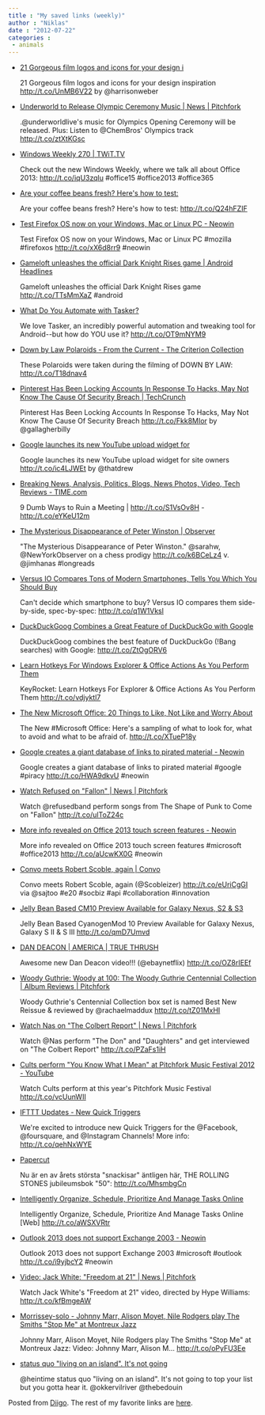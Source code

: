 ```yaml
---
title : "My saved links (weekly)"
author : "Niklas"
date : "2012-07-22"
categories : 
 - animals
---
```


- [21 Gorgeous film logos and icons for your design i](http://t.co/UnMB6V22)
    
    21 Gorgeous film logos and icons for your design inspiration http://t.co/UnMB6V22 by @harrisonweber
    
- [Underworld to Release Olympic Ceremony Music | News | Pitchfork](http://www.pitchfork.com/news/47219-underworld-to-release-olympic-ceremony-music/)
    
    .@underworldlive's music for Olympics Opening Ceremony will be released. Plus: Listen to @ChemBros' Olympics track http://t.co/ztXtKGsc
    
- [Windows Weekly 270 | TWiT.TV](http://twit.tv/show/windows-weekly/270)
    
    Check out the new Windows Weekly, where we talk all about Office 2013: http://t.co/iqU3zqlu #office15 #office2013 #office365
    
    
- [Are your coffee beans fresh? Here's how to test:](http://lifehacker.com/5927725/test-if-your-coffee-beans-are-fresh-with-a-ziplock-bag?utm_campaign=socialflow_lifehacker_twitter&utm_source=lifehacker_twitter&utm_medium=socialflow)
    
    Are your coffee beans fresh? Here's how to test: http://t.co/Q24hFZIF
    
- [Test Firefox OS now on your Windows, Mac or Linux PC - Neowin](http://www.neowin.net/news/test-firefox-os-now-on-your-windows-mac-or-linux-pc?utm_source=twitterfeed&utm_medium=twitter)
    
    Test Firefox OS now on your Windows, Mac or Linux PC #mozilla #firefoxos http://t.co/xX6d8rr9 #neowin
    
    
- [Gameloft unleashes the official Dark Knight Rises game | Android Headlines](http://androidheadlines.com/2012/07/gameloft-unleashes-the-official-dark-knight-rises-game.html)
    
    Gameloft unleashes the official Dark Knight Rises game http://t.co/TTsMmXaZ #android
    
    
- [What Do You Automate with Tasker?](http://lifehacker.com/5927575/what-do-you-automate-with-tasker?utm_campaign=socialflow_lifehacker_twitter&utm_source=lifehacker_twitter&utm_medium=socialflow)
    
    We love Tasker, an incredibly powerful automation and tweaking tool for Android--but how do YOU use it? http://t.co/OT9mNYM9
    
- [Down by Law Polaroids - From the Current - The Criterion Collection](http://www.criterion.com/current/posts/2382-down-by-law-polaroids)
    
    These Polaroids were taken during the filming of DOWN BY LAW: http://t.co/T18dnav4
    
- [Pinterest Has Been Locking Accounts In Response To Hacks, May Not Know The Cause Of Security Breach | TechCrunch](http://techcrunch.com/2012/07/19/pinterest-has-been-locking-accounts-in-response-to-hacks-may-not-know-the-cause-of-security-breach/)
    
    Pinterest Has Been Locking Accounts In Response To Hacks, May Not Know The Cause Of Security Breach http://t.co/Fkk8MIor by @gallagherbilly
    
- [Google launches its new YouTube upload widget for](http://t.co/ic4LJWEt)
    
    Google launches its new YouTube upload widget for site owners http://t.co/ic4LJWEt by @thatdrew
    
- [Breaking News, Analysis, Politics, Blogs, News Photos, Video, Tech Reviews - TIME.com](http://www.time.com/time/)
    
    9 Dumb Ways to Ruin a Meeting | http://t.co/S1VsOv8H - http://t.co/eYKeU12m
    
- [The Mysterious Disappearance of Peter Winston | Observer](http://observer.com/2012/07/the-mysterious-disappearance-of-peter-winston/?show=all&utm_source=buffer&buffer_share=85acc)
    
    "The Mysterious Disappearance of Peter Winston." @sarahw, @NewYorkObserver on a chess prodigy http://t.co/k6BCeLz4 v. @jimhanas #longreads
    
    
- [Versus IO Compares Tons of Modern Smartphones, Tells You Which You Should Buy](http://lifehacker.com/5927355/versus-io-compares-tons-of-modern-smartphones-tells-you-which-you-should-buy?utm_campaign=socialflow_lifehacker_twitter&utm_source=lifehacker_twitter&utm_medium=socialflow)
    
    Can't decide which smartphone to buy? Versus IO compares them side-by-side, spec-by-spec: http://t.co/q1W1Vksl
    
- [DuckDuckGoog Combines a Great Feature of DuckDuckGo with Google](http://lifehacker.com/5927309/duckduckgoog-combines-the-best-feature-of-duckduckgo-with-google?utm_campaign=socialflow_lifehacker_twitter&utm_source=lifehacker_twitter&utm_medium=socialflow)
    
    DuckDuckGoog combines the best feature of DuckDuckGo (!Bang searches) with Google: http://t.co/ZtOgORV6
    
- [Learn Hotkeys For Windows Explorer & Office Actions As You Perform Them](http://www.addictivetips.com/windows-tips/learn-hotkeys-for-explorer-office-actions-as-you-perform-them-keyrocket/?utm_source=feedburner&utm_medium=twitter&utm_campaign=Feed%3A+Addictivetips+%28AddictiveTips%29)
    
    KeyRocket: Learn Hotkeys For Explorer & Office Actions As You Perform Them http://t.co/vdjyktl7
    
- [The New Microsoft Office: 20 Things to Like, Not Like and Worry About](http://www.readwriteweb.com/enterprise/2012/07/the-new-microsoft-office-20-things-to-like-not-like-and-worry-about.php)
    
    The New #Microsoft Office: Here's a sampling of what to look for, what to avoid and what to be afraid of. http://t.co/XTueP18y
    
    
- [Google creates a giant database of links to pirated material - Neowin](http://www.neowin.net/news/google-creates-a-giant-database-of-links-to-pirated-material?utm_source=twitterfeed&utm_medium=twitter)
    
    Google creates a giant database of links to pirated material #google #piracy http://t.co/HWA9dkvU #neowin
    
    
- [Watch Refused on "Fallon" | News | Pitchfork](http://pitchfork.com/news/47203-watch-refused-on-fallon/)
    
    Watch @refusedband perform songs from The Shape of Punk to Come on "Fallon" http://t.co/ulToZ24c
    
- [More info revealed on Office 2013 touch screen features - Neowin](http://www.neowin.net/news/more-info-revealed-on-office-2013-touch-screen-features?utm_source=twitterfeed&utm_medium=twitter)
    
    More info revealed on Office 2013 touch screen features #microsoft #office2013 http://t.co/aUcwKX0G #neowin
    
    
- [Convo meets Robert Scoble, again | Convo](http://blog.convo.com/2012/07/18/another-great-interview-with-robert-scoble/)
    
    Convo meets Robert Scoble, again (@Scobleizer) http://t.co/eUriCgGI via @sajtoo #e20 #socbiz #api #collaboration #innovation
    
    
- [Jelly Bean Based CM10 Preview Available for Galaxy Nexus, S2 & S3](http://www.addictivetips.com/android/cm10-preview-android-4-1-1-jelly-bean-for-galaxy-nexus-s2-s3/?utm_source=feedburner&utm_medium=twitter&utm_campaign=Feed%3A+Addictivetips+%28AddictiveTips%29)
    
    Jelly Bean Based CyanogenMod 10 Preview Available for Galaxy Nexus, Galaxy S II & S III http://t.co/qmD7Umvd
    
- [DAN DEACON | AMERICA | TRUE THRUSH](http://dandeacon.com)
    
    Awesome new Dan Deacon video!!! (@ebaynetflix) http://t.co/OZ8rIEEf
    
- [Woody Guthrie: Woody at 100: The Woody Guthrie Centennial Collection | Album Reviews | Pitchfork](http://pitchfork.com/reviews/albums/16812-woody-at-100-the-woody-guthrie-centennial-collection/)
    
    Woody Guthrie's Centennial Collection box set is named Best New Reissue & reviewed by @rachaelmaddux http://t.co/tZ01MxHI
    
- [Watch Nas on "The Colbert Report" | News | Pitchfork](http://www.pitchfork.com/news/47197-watch-nas-on-the-colbert-report/)
    
    Watch @Nas perform "The Don" and "Daughters" and get interviewed on "The Colbert Report" http://t.co/PZaFs1iH
    
- [Cults perform "You Know What I Mean" at Pitchfork Music Festival 2012 - YouTube](http://www.youtube.com/watch?v=0IC475fD0uo&list=PL67209443D9BC23C9&index=11&feature=plpp_video)
    
    Watch Cults perform at this year's Pitchfork Music Festival http://t.co/vcUunWII
    
- [IFTTT Updates - New Quick Triggers](http://updates.ifttt.com/post/27415632032/new-quick-triggers)
    
    We're excited to introduce new Quick Triggers for the @Facebook, @foursquare, and @Instagram Channels! More info: http://t.co/qehNxWYE
    
- [Papercut](http://www.papercutshop.se/default.php?goto=21144)
    
    Nu är en av årets största "snackisar" äntligen här, THE ROLLING STONES jubileumsbok "50": http://t.co/MhsmbgCn
    
- [Intelligently Organize, Schedule, Prioritize And Manage Tasks Online](http://www.addictivetips.com/web/intelligently-organize-schedule-prioritize-and-manage-tasks-online/?utm_source=feedburner&utm_medium=twitter&utm_campaign=Feed%3A+Addictivetips+%28AddictiveTips%29)
    
    Intelligently Organize, Schedule, Prioritize And Manage Tasks Online \[Web\] http://t.co/aWSXVRtr
    
- [Outlook 2013 does not support Exchange 2003 - Neowin](http://www.neowin.net/news/outlook-2013-does-not-support-exchange-2003?utm_source=twitterfeed&utm_medium=twitter)
    
    Outlook 2013 does not support Exchange 2003 #microsoft #outlook http://t.co/i9yjbcY2 #neowin
    
    
- [Video: Jack White: "Freedom at 21" | News | Pitchfork](http://www.pitchfork.com/news/47155-video-jack-white-freedom-at-21/)
    
    Watch Jack White's "Freedom at 21" video, directed by Hype Williams: http://t.co/kfBmgeAW
    
- [Morrissey-solo - Johnny Marr, Alison Moyet, Nile Rodgers play The Smiths "Stop Me" at Montreux Jazz](http://www.morrissey-solo.com/content/832-Johnny-Marr-Alison-Moyet-Nile-Rodgers-play-The-Smiths-Stop-Me-at-Montreux-Jazz)
    
    Johnny Marr, Alison Moyet, Nile Rodgers play The Smiths "Stop Me" at Montreux Jazz: Video: Johnny Marr, Alison M... http://t.co/oPyFU3Ee
    
- [status quo "living on an island". It's not going](http://www.diigo.com/item/note/yyfb/8av6)
    
    @heintime status quo "living on an island". It's not going to top your list but you gotta hear it. @okkervilriver @thebedouin
    

Posted from [Diigo](http://www.diigo.com). The rest of my favorite links are [here](http://www.diigo.com/user/npivic).
